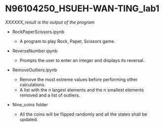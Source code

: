 # N96104250_HSUEH-WAN-TING_lab1

*XXXXXX_result is the output of the program*

* RockPaperScissors.ipynb 
  * A program to play Rock, Paper, Scissors game.

* ReverseNumber.ipynb 
  * Prompts the user to enter an integer and displays its reversal.

* RemoveOutliers.ipynb 
  * Remove the most extreme values before performing other calculations.
  * A list with the n largest elements and the n smallest elements removed and a list of outliers.

* Nine_coins folder
  * All the coins will be flipped randomly and all the states shall be updated.
